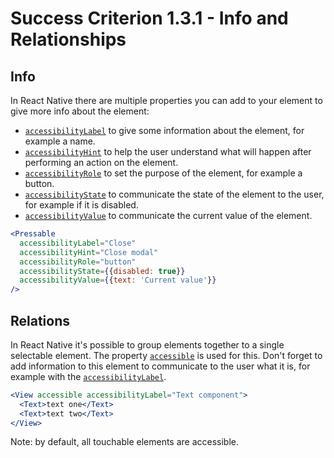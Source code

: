 # Success Criterion 1.3.1 - Info and Relationships

## Info
In React Native there are multiple properties you can add to your element to give more info about the element:
- [`accessibilityLabel`](https://reactnative.dev/docs/accessibility#accessibilitylabel) to give some information about the element, for example a name.
- [`accessibilityHint`](https://reactnative.dev/docs/accessibility#accessibilityhint) to help the user understand what will happen after performing an action on the element.
- [`accessibilityRole`](https://reactnative.dev/docs/accessibility#accessibilityhint) to set the purpose of the element, for example a button.
- [`accessibilityState`](https://reactnative.dev/docs/accessibility#accessibilitystate) to communicate the state of the element to the user, for example if it is disabled.
- [`accessibilityValue`](https://reactnative.dev/docs/accessibility#accessibilityvalue) to communicate the current value of the element.

```jsx
<Pressable
  accessibilityLabel="Close"
  accessibilityHint="Close modal"
  accessibilityRole="button"
  accessibilityState={{disabled: true}}
  accessibilityValue={{text: 'Current value'}}
/>
```

## Relations
In React Native it's possible to group elements together to a single selectable element. The property [`accessible`](https://reactnative.dev/docs/accessibility#accessible) is used for this. Don't forget to add information to this element to communicate to the user what it is, for example with the [`accessibilityLabel`](https://reactnative.dev/docs/accessibility#accessibilitylabel).

```jsx
<View accessible accessibilityLabel="Text component">
  <Text>text one</Text>
  <Text>text two</Text>
</View>
```

Note: by default, all touchable elements are accessible.